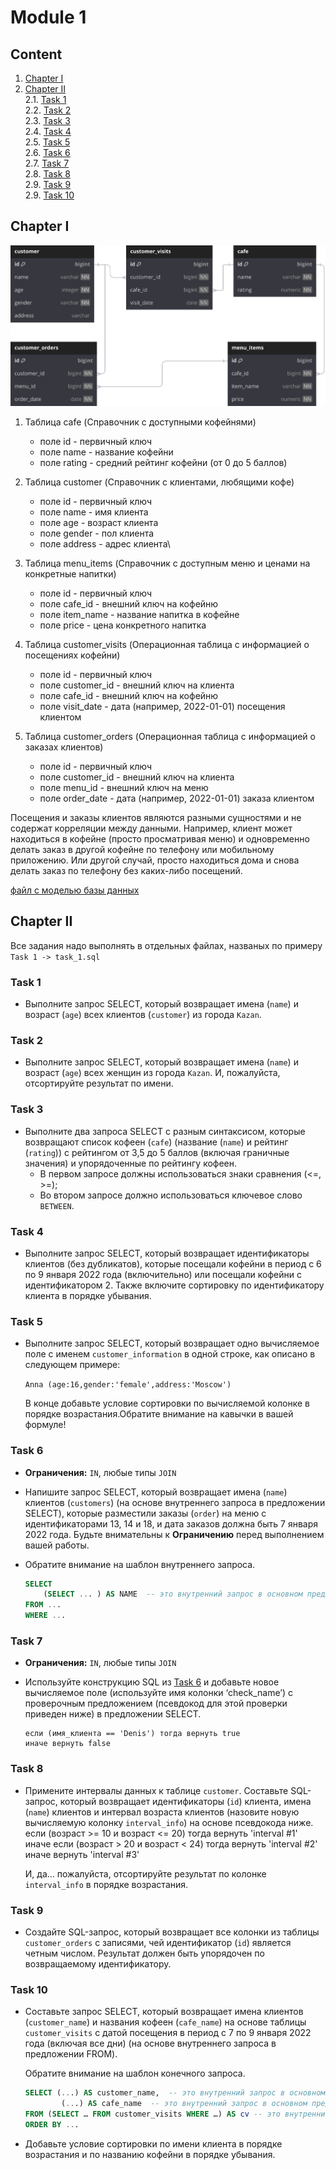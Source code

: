 # Module 1

## Content

1. [Chapter I](#chapter-i)
2. [Chapter II](#chapter-ii)\
    2.1. [Task 1](#task-1)\
    2.2. [Task 2](#task-2)\
    2.3. [Task 3](#task-3)\
    2.4. [Task 4](#task-4)\
    2.5. [Task 5](#task-5)\
    2.6. [Task 6](#task-6)\
    2.7. [Task 7](#task-7)\
    2.8. [Task 8](#task-8)\
    2.9. [Task 9](#task-9)\
    2.9. [Task 10](#task-10)

## Chapter I

![SVG Image](misc/images/model.svg)

1. Таблица cafe (Справочник с доступными кофейнями)

    - поле id - первичный ключ
    - поле name - название кофейни
    - поле rating - средний рейтинг кофейни (от 0 до 5 баллов)

2. Таблица customer (Справочник с клиентами, любящими кофе)

    - поле id - первичный ключ
    - поле name - имя клиента
    - поле age - возраст клиента
    - поле gender - пол клиента
    - поле address - адрес клиента\

3. Таблица menu_items (Справочник с доступным меню и ценами на конкретные напитки)

    - поле id - первичный ключ
    - поле cafe_id - внешний ключ на кофейню
    - поле item_name - название напитка в кофейне
    - поле price - цена конкретного напитка

4. Таблица customer_visits (Операционная таблица с информацией о посещениях кофейни)

    - поле id - первичный ключ
    - поле customer_id - внешний ключ на клиента
    - поле cafe_id - внешний ключ на кофейню
    - поле visit_date - дата (например, 2022-01-01) посещения клиентом

5. Таблица customer_orders (Операционная таблица с информацией о заказах клиентов)

    - поле id - первичный ключ
    - поле customer_id - внешний ключ на клиента
    - поле menu_id - внешний ключ на меню
    - поле order_date - дата (например, 2022-01-01) заказа клиентом

Посещения и заказы клиентов являются разными сущностями и не содержат корреляции между данными. Например, клиент может находиться в кофейне (просто просматривая меню) и одновременно делать заказ в другой кофейне по телефону или мобильному приложению. Или другой случай, просто находиться дома и снова делать заказ по телефону без каких-либо посещений.

[файл с моделью базы данных](materials/model.sql)

## Chapter II

Все задания надо выполнять в отдельных файлах, названых по примеру `Task 1 -> task_1.sql`

### Task 1

- Выполните запрос SELECT, который возвращает имена (`name`) и возраст (`age`) всех клиентов (`customer`) из города `Kazan`.

### Task 2

- Выполните запрос SELECT, который возвращает имена (`name`) и возраст (`age`) всех женщин из города `Kazan`. И, пожалуйста, отсортируйте результат по имени.

### Task 3

- Выполните два запроса SELECT с разным синтаксисом, которые возвращают список кофеен (`cafe`) (название (`name`) и рейтинг (`rating`)) с рейтингом от 3,5 до 5 баллов (включая граничные значения) и упорядоченные по рейтингу кофеен.
  - В первом запросе должны использоваться знаки сравнения (<=, >=);
  - Во втором запросе должно использоваться ключевое слово `BETWEEN`.

### Task 4

- Выполните запрос SELECT, который возвращает идентификаторы клиентов (без дубликатов), которые посещали кофейни в период с 6 по 9 января 2022 года (включительно) или посещали кофейни с идентификатором 2. Также включите сортировку по идентификатору клиента в порядке убывания.

### Task 5

- Выполните запрос SELECT, который возвращает одно вычисляемое поле с именем `customer_information` в одной строке, как описано в следующем примере:

    `Anna (age:16,gender:'female',address:'Moscow')`

    В конце добавьте условие сортировки по вычисляемой колонке в порядке возрастания.Обратите внимание на кавычки в вашей формуле!

### Task 6

- **Ограничения:** `IN`, любые типы `JOIN`
- Напишите запрос SELECT, который возвращает имена (`name`) клиентов (`customers`) (на основе внутреннего запроса в предложении SELECT), которые разместили заказы (`order`) на меню с идентификаторами 13, 14 и 18, и дата заказов должна быть 7 января 2022 года. Будьте внимательны к **Ограничению** перед выполнением вашей работы.
- Обратите внимание на шаблон внутреннего запроса.

    ```SQL
    SELECT 
        (SELECT ... ) AS NAME  -- это внутренний запрос в основном предложении SELECT
    FROM ...
    WHERE ...
    ```

### Task 7

- **Ограничения:** `IN`, любые типы `JOIN`
- Используйте конструкцию SQL из [Task 6](#task-6) и добавьте новое вычисляемое поле (используйте имя колонки ‘check_name’) с проверочным предложением (псевдокод для этой проверки приведен ниже) в предложении SELECT.

    ```
    если (имя_клиента == 'Denis') тогда вернуть true
    иначе вернуть false
    ```

### Task 8

- Примените интервалы данных к таблице `customer`.
Составьте SQL-запрос, который возвращает идентификаторы (`id`) клиента, имена (`name`) клиентов и интервал возраста клиентов (назовите новую вычисляемую колонку `interval_info`) на основе псевдокода ниже.
        если (возраст >= 10 и возраст <= 20) тогда вернуть 'interval #1'
        иначе если (возраст > 20 и возраст < 24) тогда вернуть 'interval #2'
        иначе вернуть 'interval #3'

    И, да... пожалуйста, отсортируйте результат по колонке `interval_info` в порядке возрастания.

### Task 9

- Создайте SQL-запрос, который возвращает все колонки из таблицы `customer_orders` с записями, чей идентификатор (`id`) является четным числом. Результат должен быть упорядочен по возвращаемому идентификатору.

### Task 10

- Составьте запрос SELECT, который возвращает имена клиентов (`customer_name`) и названия кофеен (`cafe_name`) на основе таблицы `customer_visits` с датой посещения в период с 7 по 9 января 2022 года (включая все дни) (на основе внутреннего запроса в предложении FROM).

    Обратите внимание на шаблон конечного запроса.

    ```SQL
    SELECT (...) AS customer_name,  -- это внутренний запрос в основном предложении SELECT
            (...) AS cafe_name  -- это внутренний запрос в основном предложении SELECT
    FROM (SELECT … FROM customer_visits WHERE …) AS cv -- это внутренний запрос в основном предложении FROM
    ORDER BY ...
    ```

- Добавьте условие сортировки по имени клиента в порядке возрастания и по названию кофейни в порядке убывания.
